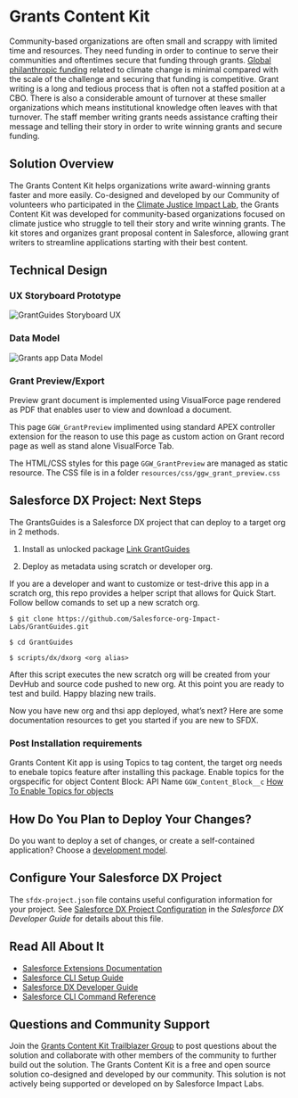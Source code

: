 # Grants Content Kit

Community-based organizations are often small and scrappy with limited time and resources. They need funding in order to continue to serve their communities and oftentimes secure that funding through grants. [Global philanthropic funding](https://www.salesforce.com/news/stories/salesforce-gives-11m-to-restore-ecosystems-and-advance-climate-justice/) related to climate change is minimal compared with the scale of the challenge and securing that funding is competitive. Grant writing is a long and tedious process that is often not a staffed position at a CBO. There is also a considerable amount of turnover at these smaller organizations which means institutional knowledge often leaves with that turnover. The staff member writing grants needs assistance crafting their message and telling their story in order to write winning grants and secure funding. 

## Solution Overview 

The Grants Content Kit helps organizations write award-winning grants faster and more easily. Co-designed and developed by our Community of volunteers who participated in the [Climate Justice Impact Lab](https://www.salesforce.org/blog/impact-labs-three-climate-justice/?_ga=2.248248132.297731808.1659462956-2124390505.1659462956), the Grants Content Kit was developed for community-based organizations focused on climate justice who struggle to tell their story and write winning grants. The kit stores and organizes grant proposal content in Salesforce, allowing grant writers to streamline applications starting with their best content. 

## Technical Design

### UX Storyboard Prototype

![GrantGuides Storyboard UX](https://github.com/Salesforce-org-Impact-Labs/GrantGuides/blob/main/images/GrantGuides_Storyboard_Flow.png)

### Data Model

![Grants app Data Model](https://github.com/Salesforce-org-Impact-Labs/GrantGuides/blob/main/images/Grants_App_Data_Model.png?raw=true)

### Grant Preview/Export
Preview grant document is implemented using VisualForce page rendered as PDF that enables user to view and download a document.

This page `GGW_GrantPreview` implimented using standard APEX controller extension for the reason to use this page as custom action on Grant record page as well as stand alone VisualForce Tab.

The HTML/CSS styles for this page `GGW_GrantPreview` are managed as static resource. The CSS file is in a folder `resources/css/ggw_grant_preview.css`

## Salesforce DX Project: Next Steps

The GrantsGuides is a Salesforce DX project that can deploy to a target org in 2 methods.

1. Install as unlocked package [Link GrantGuides](TBD)


2. Deploy as metadata using scratch or developer org.

If you are a developer and want to customize or test-drive this app in a scratch org, this repo provides a helper script that allows for Quick Start. Follow bellow comands to set up a new scratch org.

```
$ git clone https://github.com/Salesforce-org-Impact-Labs/GrantGuides.git

$ cd GrantGuides

$ scripts/dx/dxorg <org alias>
```
After this script executes the new scratch org will be created from your DevHub and source code pushed to new org. At this point you are ready to test and build. Happy blazing new trails.

Now you have new org and thsi app deployed, what’s next? Here are some documentation resources to get you started if you are new to SFDX.

### Post Installation requirements
Grants Content Kit app is using Topics to tag content, the target org needs to enebale topics feature after installing this package. Enable topics for the orgspecific for object Content Block: API Name `GGW_Content_Block__c` [How To Enable Topics for objects](https://help.salesforce.com/s/articleView?id=sf.knowledge_topics.htm&type=5)

## How Do You Plan to Deploy Your Changes?

Do you want to deploy a set of changes, or create a self-contained application? Choose a [development model](https://developer.salesforce.com/tools/vscode/en/user-guide/development-models).

## Configure Your Salesforce DX Project

The `sfdx-project.json` file contains useful configuration information for your project. See [Salesforce DX Project Configuration](https://developer.salesforce.com/docs/atlas.en-us.sfdx_dev.meta/sfdx_dev/sfdx_dev_ws_config.htm) in the _Salesforce DX Developer Guide_ for details about this file.

## Read All About It

- [Salesforce Extensions Documentation](https://developer.salesforce.com/tools/vscode/)
- [Salesforce CLI Setup Guide](https://developer.salesforce.com/docs/atlas.en-us.sfdx_setup.meta/sfdx_setup/sfdx_setup_intro.htm)
- [Salesforce DX Developer Guide](https://developer.salesforce.com/docs/atlas.en-us.sfdx_dev.meta/sfdx_dev/sfdx_dev_intro.htm)
- [Salesforce CLI Command Reference](https://developer.salesforce.com/docs/atlas.en-us.sfdx_cli_reference.meta/sfdx_cli_reference/cli_reference.htm)

## Questions and Community Support
Join the [Grants Content Kit Trailblazer Group](https://trailhead.salesforce.com/trailblazer-community/groups/0F94S000000kJbMSAU?tab=discussion&sort=LAST_MODIFIED_DATE_DESC) to post questions about the solution and collaborate with other members of the community to further build out the solution. The Grants Content Kit is a free and open source solution co-designed and developed by our community. This solution is not actively being supported or developed on by Salesforce Impact Labs.

